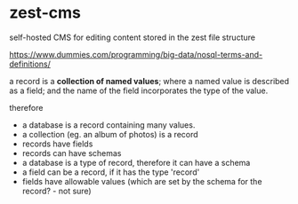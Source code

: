 # zest-cms
self-hosted CMS for editing content stored in the zest file structure









https://www.dummies.com/programming/big-data/nosql-terms-and-definitions/

a record is a **collection of named values**; where a named value is described as a field; and the name of the field incorporates the type of the value. 

therefore
* a database is a record containing many values.
* a collection (eg. an album of photos) is a record
* records have fields
* records can have schemas
* a database is a type of record, therefore it can have a schema
* a field can be a record, if it has the type 'record'
* fields have allowable values (which are set by the schema for the record? - not sure)
